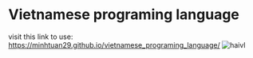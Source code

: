 # Vietnamese programing language
visit this link to use: https://minhtuan29.github.io/vietnamese_programing_language/
![haivl](https://user-images.githubusercontent.com/86332370/151216632-1f4e69a9-6637-4323-a309-616a1496234b.PNG)
